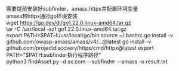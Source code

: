 需要提前安装好subfinder，amass,httpx并配置环境变量  
amass和httpx通过go环境安装  
wget https://go.dev/dl/go1.22.0.linux-amd64.tar.gz  
tar -C /usr/local -xzf go1.22.0.linux-amd64.tar.gz  
export PATH=$PATH:/usr/local/go/bin  
source ~/.bashrc  
go install -v github.com/owasp-amass/amass/v4/...@latest  
go install -v github.com/projectdiscovery/httpx/cmd/httpx@latest  
export PATH="$PATH:subfinder执行程序路径"  
python3 findAsset.py -d xx.com --subfinder --amass -o result.txt
